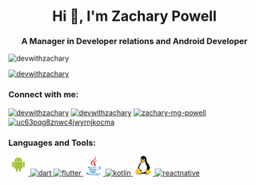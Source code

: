 <h1 align="center">Hi 👋, I'm Zachary Powell</h1>
<h3 align="center">A Manager in Developer relations and Android Developer</h3>

<p align="left"> <img src="https://komarev.com/ghpvc/?username=devwithzachary&label=Profile%20views&color=0e75b6&style=flat" alt="devwithzachary" /> </p>

<p align="left"> <a href="https://twitter.com/devwithzachary" target="blank"><img src="https://img.shields.io/twitter/follow/devwithzachary?logo=twitter&style=for-the-badge" alt="devwithzachary" /></a> </p>

<h3 align="left">Connect with me:</h3>
<p align="left">
<a href="https://dev.to/devwithzachary" target="blank"><img align="center" src="https://raw.githubusercontent.com/rahuldkjain/github-profile-readme-generator/master/src/images/icons/Social/devto.svg" alt="devwithzachary" height="30" width="40" /></a>
<a href="https://twitter.com/devwithzachary" target="blank"><img align="center" src="https://raw.githubusercontent.com/rahuldkjain/github-profile-readme-generator/master/src/images/icons/Social/twitter.svg" alt="devwithzachary" height="30" width="40" /></a>
<a href="https://linkedin.com/in/zachary-mg-powell" target="blank"><img align="center" src="https://raw.githubusercontent.com/rahuldkjain/github-profile-readme-generator/master/src/images/icons/Social/linked-in-alt.svg" alt="zachary-mg-powell" height="30" width="40" /></a>
<a href="https://www.youtube.com/c/uc63pqg8znwc4jwyrnjkocma" target="blank"><img align="center" src="https://raw.githubusercontent.com/rahuldkjain/github-profile-readme-generator/master/src/images/icons/Social/youtube.svg" alt="uc63pqg8znwc4jwyrnjkocma" height="30" width="40" /></a>
</p>

<h3 align="left">Languages and Tools:</h3>
<p align="left"> <a href="https://developer.android.com" target="_blank" rel="noreferrer"> <img src="https://raw.githubusercontent.com/devicons/devicon/master/icons/android/android-original-wordmark.svg" alt="android" width="40" height="40"/> </a> <a href="https://dart.dev" target="_blank" rel="noreferrer"> <img src="https://www.vectorlogo.zone/logos/dartlang/dartlang-icon.svg" alt="dart" width="40" height="40"/> </a> <a href="https://flutter.dev" target="_blank" rel="noreferrer"> <img src="https://www.vectorlogo.zone/logos/flutterio/flutterio-icon.svg" alt="flutter" width="40" height="40"/> </a> <a href="https://www.java.com" target="_blank" rel="noreferrer"> <img src="https://raw.githubusercontent.com/devicons/devicon/master/icons/java/java-original.svg" alt="java" width="40" height="40"/> </a> <a href="https://kotlinlang.org" target="_blank" rel="noreferrer"> <img src="https://www.vectorlogo.zone/logos/kotlinlang/kotlinlang-icon.svg" alt="kotlin" width="40" height="40"/> </a> <a href="https://www.linux.org/" target="_blank" rel="noreferrer"> <img src="https://raw.githubusercontent.com/devicons/devicon/master/icons/linux/linux-original.svg" alt="linux" width="40" height="40"/> </a> <a href="https://reactnative.dev/" target="_blank" rel="noreferrer"> <img src="https://reactnative.dev/img/header_logo.svg" alt="reactnative" width="40" height="40"/> </a> </p>
